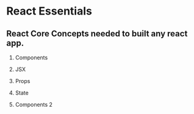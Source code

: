# React Essentials

## React Core Concepts needed to built any react app.

1. Components 
2. JSX
3. Props
4. State

1. Components 
2